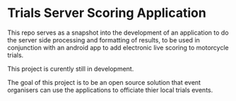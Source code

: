 # Trials Server Scoring Application

This repo serves as a snapshot into the development of an application to do the server side processing and formatting of results, to be used in conjunction with an android app to add electronic live scoring to motorcycle trials.

This project is curently still in development.

The goal of this project is to be an open source solution that event organisers can use the applications to officiate thier local trials events.
